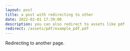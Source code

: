 ```yaml
---
layout: post
title: a post with redirecting to other
date: 2022-02-01 17:39:00
description: you can also redirect to assets like pdf
redirect: /assets/pdf/example_pdf.pdf
---
```


Redirecting to another page.
